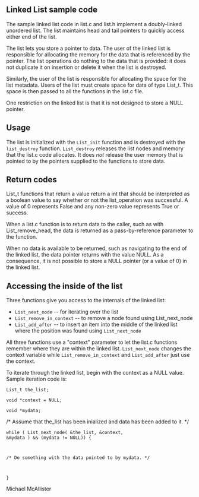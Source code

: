 Linked List sample code
-----------------------

The sample linked list code in list.c and list.h implement a
doubly-linked unordered list.  The list maintains head and tail
pointers to quickly access either end of the list.

The list lets you store a pointer to data.  The user of the linked
list is responsible for allocating the memory for the data that is
referenced by the pointer.  The list operations do nothing to the
data that is provided:  it does not duplicate it on insertion or
delete it when the list is destroyed.

Similarly, the user of the list is responsible for allocating the
space for the list metadata.  Users of the list must create space
for data of type List_t.  This space is then passed to all the
functions in the list.c file.

One restriction on the linked list is that it is not designed to
store a NULL pointer.

Usage
-----

The list is initialized with the `List_init` function and is destroyed
with the `list_destroy` function.  `List_destroy` releases the list
nodes and memory that the list.c code allocates.  It does _not_
release the user memory that is pointed to by the pointers supplied
to the functions to store data.

Return codes
------------
List_t functions that return a value return a int that should be
interpreted as a boolean value to say whether or not the list_operation
was successful.  A value of 0 represents False and any non-zero
value represents True or success.

When a list.c function is to return data to the caller, such as
with List_remove_head, the data is returned as a pass-by-reference
parameter to the function.

When no data is available to be returned, such as navigating to the
end of the linked list, the data pointer returns with the value
NULL.  As a consequence, it is not possible to store a NULL pointer
(or a value of 0) in the linked list.

Accessing the inside of the list
--------------------------------

Three functions give you access to the internals of the linked list:
- `List_next_node` -- for iterating over the list
- `List_remove_in_context` -- to remove a node found using List_next_node
- `List_add_after` -- to insert an item into the middle of the linked list 
  where the position was found using `List_next_node`

All three functions use a "context" parameter to let the list.c
functions remember where they are within the linked list.  `List_next_node`
changes the context variable while `List_remove_in_context` and
`List_add_after` just use the context.

To iterate through the linked list, begin with the context as a
NULL value.  Sample iteration code is:

`List_t the_list;`

`void *context = NULL;`

`void *mydata;`

/* Assume that the_list has been inialized and data has been added to it. */

<code>while ( List_next_node( &the_list, &context, &mydata ) && (mydata != NULL)) {

  /* Do something with the data pointed to by mydata. */
  
}</code>

Michael McAllister
